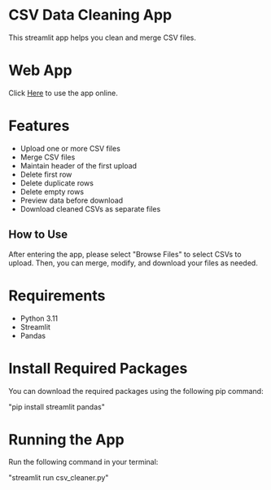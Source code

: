 # CSV Data Cleaning App

This streamlit app helps you clean and merge CSV files.

# Web App
Click [Here](https://tklustner-csv-cleaner-csv-cleaner-0kafxb.streamlit.app "Here") to use the app online.

# Features

- Upload one or more CSV files
- Merge CSV files
- Maintain header of the first upload
- Delete first row 
- Delete duplicate rows
- Delete empty rows
- Preview data before download
- Download cleaned CSVs as separate files

## How to Use

After entering the app, please select "Browse Files" to select CSVs to upload. Then, you can merge, modify, and download your files as needed.

# Requirements

- Python 3.11
- Streamlit
- Pandas

# Install Required Packages

You can download the required packages using the following pip command:

"pip install streamlit pandas"

# Running the App

Run the following command in your terminal:

"streamlit run csv_cleaner.py"
